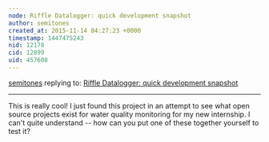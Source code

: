 ```yaml
---
node: Riffle Datalogger: quick development snapshot
author: semitones
created_at: 2015-11-14 04:27:23 +0000
timestamp: 1447475243
nid: 12178
cid: 12899
uid: 457608
---
```




[semitones](../profile/semitones) replying to: [Riffle Datalogger: quick development snapshot](../notes/donblair/08-28-2015/riffle-datalogger-quick-development-snapshot)

----
This is really cool! I just found this project in an attempt to see what open source projects exist for water quality monitoring for my new internship. I can't quite understand -- how can you put one of these together yourself to test it?